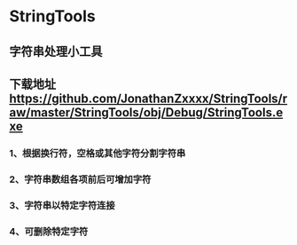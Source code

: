 # StringTools
## 字符串处理小工具
## 下载地址 https://github.com/JonathanZxxxx/StringTools/raw/master/StringTools/obj/Debug/StringTools.exe
### 1、根据换行符，空格或其他字符分割字符串
### 2、字符串数组各项前后可增加字符
### 3、字符串以特定字符连接
### 4、可删除特定字符
